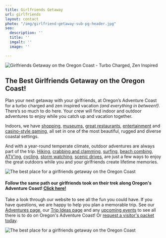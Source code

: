 ```yaml
---
title: Girlfriends Getaway
url: girlfriends
layout: contact
photo: "/img/girlfriend-getaway-sub-pg-header.jpg"
seo:
  description: ''
  title: ''
  imgalt: ''
  image: ''

---
```

![Girlfriends Getaway on the Oregon Coast - Turbo Charged, Zen Inspired](/img/girlfriends-getaway-hdr-695x322.jpg)

## The Best Girlfriends Getaway on the Oregon Coast!

Plan your next getaway with your girlfriends, at Oregon’s Adventure Coast for a turbo charged and zen inspired vacation _(and everything in between!)_. There’s so much to do here. Your crew will find indoor and outdoor adventures to enjoy while you catch up and vacation together.

Indoors, we have [shopping](/shopping), [museums](/art-history-culture), [great restaurants](/dining), [entertainment](/entertainment-and-nightlife) and [casino-style gaming](/gaming), all set in one of the most beautiful, rugged and diverse coastal settings.

And with a year-round temperate climate, outdoor adventures are always part of the trip. [Hiking](/hiking-walking), [crabbing and clamming](/crabbing-clamming), [surfing](/water-recreation), [beach combing](/undeveloped-beaches), [ATV’ing](/atv-motorsports), [cycling](/cycling), [storm watching](/storm-watching), [scenic drives](/scenic-drives), are just a few ways to enjoy the great outdoors while you and your girlfriends create lifetime memories.

![The best place for a girlfriends getaway on the Oregon Coast](/img/GirlfriendsPage-Triptik-02.jpg)

#### Follow the same path our girlfriends took on their trek along Oregon's Adventure Coast! [Click here!]()

Take a look through our website to see all the fun you could have. If you have questions, we are happy to help you plan a memorable trip. See our [Adventures page](/adventures), our [Trip Ideas page](/tripideas) and any [upcoming events](/events) to see all there is to do on Oregon's Adventure Coast! Or [request a visitor's packet today](/contact/#contactform).

![The best place for a girlfriends getaway on the Oregon Coast](/img/girlfriends-getaway-collage.jpg)